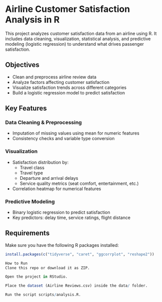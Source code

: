 #  Airline Customer Satisfaction Analysis in R

This project analyzes customer satisfaction data from an airline using R. It includes data cleaning, visualization, statistical analysis, and predictive modeling (logistic regression) to understand what drives passenger satisfaction.

##  Objectives

- Clean and preprocess airline review data
- Analyze factors affecting customer satisfaction
- Visualize satisfaction trends across different categories
- Build a logistic regression model to predict satisfaction


## Key Features

###  Data Cleaning & Preprocessing
- Imputation of missing values using mean for numeric features
- Consistency checks and variable type conversion

### Visualization
- Satisfaction distribution by:
  - Travel class
  - Travel type
  - Departure and arrival delays
  - Service quality metrics (seat comfort, entertainment, etc.)
- Correlation heatmap for numerical features

###  Predictive Modeling
- Binary logistic regression to predict satisfaction
- Key predictors: delay time, service ratings, flight distance

## Requirements

Make sure you have the following R packages installed:

```r
install.packages(c("tidyverse", "caret", "ggcorrplot", "reshape2"))

How to Run
Clone this repo or download it as ZIP.

Open the project in RStudio.

Place the dataset (Airline Reviews.csv) inside the data/ folder.

Run the script scripts/analysis.R.
